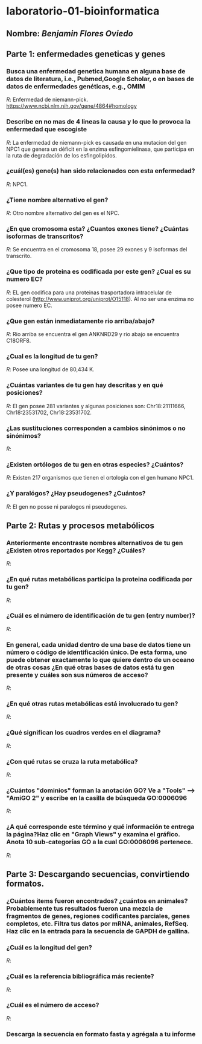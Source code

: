 # laboratorio-01-bioinformatica

## Nombre: _Benjamin Flores Oviedo_ 

## Parte 1: enfermedades geneticas y genes


### Busca una enfermedad genetica humana en alguna base de datos de literatura, i.e., Pubmed,Google Scholar, o en bases de datos de enfermedades genéticas, e.g., OMIM

_R_: Enfermedad de niemann-pick. https://www.ncbi.nlm.nih.gov/gene/4864#homology


### Describe en no mas de 4 lineas la causa y lo que lo provoca la enfermedad que escogiste

_R_: La enfermedad de niemann-pick es causada en una mutacion del gen NPC1 que genera un déficit en la enzima esfingomielinasa, que participa en la ruta de degradación de los esfingolipidos.

### ¿cuál(es) gene(s) han sido relacionados con esta enfermedad?

_R_: NPC1.

### ¿Tiene nombre alternativo el gen?

_R_: Otro nombre alternativo del gen es el NPC.

### ¿En que cromosoma esta? ¿Cuantos exones tiene? ¿Cuántas isoformas de transcritos?

_R_: Se encuentra en el cromosoma 18, posee 29 exones y 9 isoformas del transcrito.

### ¿Que tipo de proteina es codificada por este gen? ¿Cual es su numero EC?

_R_: EL gen codifica para una proteinas trasportadora intracelular de colesterol (http://www.uniprot.org/uniprot/O15118). Al no ser una enzima no posee numero EC.

### ¿Que gen están inmediatamente rio arriba/abajo? 

_R_: Rio arriba se encuentra el gen ANKNRD29 y rio abajo se encuentra C18ORF8.

### ¿Cual es la longitud de tu gen?

_R_: Posee una longitud de 80,434 K.

### ¿Cuántas variantes de tu gen hay descritas y en qué posiciones?

_R_: El gen posee 281 variantes y algunas posiciones son: Chr18:21111666, Chr18:23531702, Chr18:23531702.

### ¿Las sustituciones corresponden a cambios sinónimos o no sinónimos?

_R_:

### ¿Existen ortólogos de tu gen en otras especies? ¿Cuántos?

_R_: Existen 217 organismos que tienen el ortologia con el gen humano NPC1.

### ¿Y paralógos? ¿Hay pseudogenes? ¿Cuántos?

_R_: El gen no posse ni paralogos ni pseudogenes.


## Parte 2: Rutas y procesos metabólicos

### Anteriormente encontraste nombres alternativos de tu gen ¿Existen otros reportados por Kegg? ¿Cuáles?

_R_:

### ¿En qué rutas metabólicas participa la proteina codificada por tu gen?

_R_:

### ¿Cuál es el número de identificación de tu gen (entry number)?

_R_:

### En general, cada unidad dentro de una base de datos tiene un número o código de identificación único. De esta forma, uno puede obtener exactamente lo que quiere dentro de un oceano de otras cosas ¿En qué otras bases de datos está tu gen presente y cuáles son sus números de acceso?

_R_: 

### ¿En qué otras rutas metabólicas está involucrado tu gen?

_R_:

### ¿Qué significan los cuadros verdes en el diagrama?

_R_: 

### ¿Con qué rutas se cruza la ruta metabólica?

_R_:

### ¿Cuántos "dominios" forman la anotación GO? Ve a "Tools" --> "AmiGO 2" y escribe en la casilla de búsqueda GO:0006096

_R_: 

### ¿A qué corresponde este término y qué información te entrega la página?Haz clic en "Graph Views" y examina el gráfico. Anota 10 sub-categorías GO a la cual GO:0006096 pertenece.

_R_:

## Parte 3: Descargando secuencias, convirtiendo formatos.

### ¿Cuántos items fueron encontrados? ¿cuántos en animales?Probablemente tus resultados fueron una mezcla de fragmentos de genes, regiones codificantes parciales, genes completos, etc. Filtra tus datos por mRNA, animales, RefSeq. Haz clic en la entrada para la secuencia de GAPDH de gallina.


### ¿Cuál es la longitud del gen?

_R_:

### ¿Cuál es la referencia bibliográfica más reciente?

_R_:

### ¿Cuál es el número de acceso?

_R_:

### __Descarga la secuencia en formato fasta y agrégala a tu informe__

